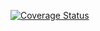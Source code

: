 [![Coverage Status](https://coveralls.io/repos/github/helicopta/swe1-app/badge.svg?branch=main)](https://coveralls.io/github/helicopta/swe1-app?branch=main)
